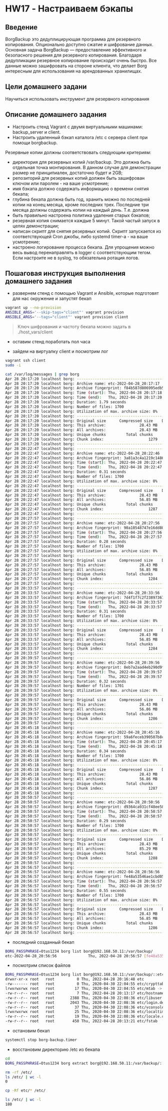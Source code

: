 # HW17 - Настраиваем бэкапы

## Введение

BorgBackup это дедуплицирующая программа для резервного копирования. Опционально доступно сжатие и шифрование данных. Основная задача BorgBackup — предоставление эффективного и безопасного решения для резервного копирования. Благодаря дедупликации резервное копирование происходит очень быстро. Все данные можно зашифровать на стороне клиента, что делает Borg интересным для использования на арендованных хранилищах.

## Цели домашнего задани

Научиться использовать инструмент для резервного копирования

## Описание домашнего задания

- Настроить стенд Vagrant с двумя виртуальными машинами: backup_server и client.
- Настроить удаленный бэкап каталога /etc c сервера client при помощи borgbackup.

Резервные копии должны соответствовать следующим критериям:

- директория для резервных копий /var/backup. Это должна быть отдельная точка монтирования. В данном случае для демонстрации размер не принципиален, достаточно будет и 2GB;
- репозиторий для резервных копий должен быть зашифрован ключом или паролем - на ваше усмотрение;
- имя бэкапа должно содержать информацию о времени снятия бекапа;
- глубина бекапа должна быть год, хранить можно по последней копии на конец месяца, кроме последних трех. Последние три месяца должны содержать копии на каждый день. Т.е. должна
- быть правильно настроена политика удаления старых бэкапов;
- резервная копия снимается каждые 5 минут. Такой частый запуск в целях демонстрации;
- написан скрипт для снятия резервных копий. Скрипт запускается из соответствующей Cron джобы, либо systemd timer-а - на ваше усмотрение;
- настроено логирование процесса бекапа. Для упрощения можно весь вывод перенаправлять в logger с соответствующим тегом. Если настроите не в syslog, то обязательна ротация логов.

## Пошаговая инструкция выполнения домашнего задания

- развернем стенд с помощью Vagrant и Ansible, которые подготовят для нас окружение и запустят бекап

```bash
vagrant up --no-provision
ANSIBLE_ARGS='--skip-tags="client"' vagrant provision
ANSIBLE_ARGS='--tags="client"' vagrant provision client
```

> Ключ шифрования и частоту бекапа можно задать в ./host_vars/client

- оставим стенд поработать пол часа

- зайдем на виртуалку client и посмотрим лог

```bash
vagrant ssh client
sudo -i

cat /var/log/messages | grep borg
Apr 28 20:17:20 localhost borg: ------------------------------------------------------------------------------
Apr 28 20:17:20 localhost borg: Archive name: etc-2022-04-28_20:17:17
Apr 28 20:17:20 localhost borg: Archive fingerprint: f84b587d806995edb5770439249b753f14e2ac3f2f172db8982dd8fef64b92a1
Apr 28 20:17:20 localhost borg: Time (start): Thu, 2022-04-28 20:17:18
Apr 28 20:17:20 localhost borg: Time (end):   Thu, 2022-04-28 20:17:20
Apr 28 20:17:20 localhost borg: Duration: 1.79 seconds
Apr 28 20:17:20 localhost borg: Number of files: 1700
Apr 28 20:17:20 localhost borg: Utilization of max. archive size: 0%
Apr 28 20:17:20 localhost borg: ------------------------------------------------------------------------------
Apr 28 20:17:20 localhost borg: Original size      Compressed size    Deduplicated size
Apr 28 20:17:20 localhost borg: This archive:               28.43 MB             13.49 MB             11.84 MB
Apr 28 20:17:20 localhost borg: All archives:               28.43 MB             13.49 MB             11.84 MB
Apr 28 20:17:20 localhost borg: Unique chunks         Total chunks
Apr 28 20:17:20 localhost borg: Chunk index:                    1279                 1696
Apr 28 20:17:20 localhost borg: ------------------------------------------------------------------------------
Apr 28 20:22:47 localhost borg: ------------------------------------------------------------------------------
Apr 28 20:22:47 localhost borg: Archive name: etc-2022-04-28_20:22:46
Apr 28 20:22:47 localhost borg: Archive fingerprint: 3a81a3c4a1219c1486a841acfb732bfa3b77f72e0baf835fedd89f3bc4cd32d6
Apr 28 20:22:47 localhost borg: Time (start): Thu, 2022-04-28 20:22:47
Apr 28 20:22:47 localhost borg: Time (end):   Thu, 2022-04-28 20:22:47
Apr 28 20:22:47 localhost borg: Duration: 0.31 seconds
Apr 28 20:22:47 localhost borg: Number of files: 1700
Apr 28 20:22:47 localhost borg: Utilization of max. archive size: 0%
Apr 28 20:22:47 localhost borg: ------------------------------------------------------------------------------
Apr 28 20:22:47 localhost borg: Original size      Compressed size    Deduplicated size
Apr 28 20:22:47 localhost borg: This archive:               28.43 MB             13.49 MB            126.53 kB
Apr 28 20:22:47 localhost borg: All archives:               56.85 MB             26.99 MB             11.97 MB
Apr 28 20:22:47 localhost borg: Unique chunks         Total chunks
Apr 28 20:22:47 localhost borg: Chunk index:                    1287                 3396
Apr 28 20:22:47 localhost borg: ------------------------------------------------------------------------------
Apr 28 20:27:57 localhost borg: ------------------------------------------------------------------------------
Apr 28 20:27:57 localhost borg: Archive name: etc-2022-04-28_20:27:56
Apr 28 20:27:57 localhost borg: Archive fingerprint: 90a10548747e16dd8080493a6fabb1af3a5a099570693d70bad0169d9b56cb1f
Apr 28 20:27:57 localhost borg: Time (start): Thu, 2022-04-28 20:27:56
Apr 28 20:27:57 localhost borg: Time (end):   Thu, 2022-04-28 20:27:57
Apr 28 20:27:57 localhost borg: Duration: 0.28 seconds
Apr 28 20:27:57 localhost borg: Number of files: 1700
Apr 28 20:27:57 localhost borg: Utilization of max. archive size: 0%
Apr 28 20:27:57 localhost borg: ------------------------------------------------------------------------------
Apr 28 20:27:57 localhost borg: Original size      Compressed size    Deduplicated size
Apr 28 20:27:57 localhost borg: This archive:               28.43 MB             13.49 MB                717 B
Apr 28 20:27:57 localhost borg: All archives:               56.85 MB             26.99 MB             11.84 MB
Apr 28 20:27:57 localhost borg: Unique chunks         Total chunks
Apr 28 20:27:57 localhost borg: Chunk index:                    1284                 3400
Apr 28 20:27:57 localhost borg: ------------------------------------------------------------------------------
Apr 28 20:33:57 localhost borg: ------------------------------------------------------------------------------
Apr 28 20:33:57 localhost borg: Archive name: etc-2022-04-28_20:33:56
Apr 28 20:33:57 localhost borg: Archive fingerprint: 7d4f1f7c2f238973679ead3728d82d7a800a0e4c39673b9cb4d1a2a8ec2fa54a
Apr 28 20:33:57 localhost borg: Time (start): Thu, 2022-04-28 20:33:57
Apr 28 20:33:57 localhost borg: Time (end):   Thu, 2022-04-28 20:33:57
Apr 28 20:33:57 localhost borg: Duration: 0.31 seconds
Apr 28 20:33:57 localhost borg: Number of files: 1700
Apr 28 20:33:57 localhost borg: Utilization of max. archive size: 0%
Apr 28 20:33:57 localhost borg: ------------------------------------------------------------------------------
Apr 28 20:33:57 localhost borg: Original size      Compressed size    Deduplicated size
Apr 28 20:33:57 localhost borg: This archive:               28.43 MB             13.49 MB                716 B
Apr 28 20:33:57 localhost borg: All archives:               56.85 MB             26.99 MB             11.84 MB
Apr 28 20:33:57 localhost borg: Unique chunks         Total chunks
Apr 28 20:33:57 localhost borg: Chunk index:                    1284                 3400
Apr 28 20:33:57 localhost borg: ------------------------------------------------------------------------------
Apr 28 20:39:57 localhost borg: ------------------------------------------------------------------------------
Apr 28 20:39:57 localhost borg: Archive name: etc-2022-04-28_20:39:56
Apr 28 20:39:57 localhost borg: Archive fingerprint: 8eb7a2aad4eb290d9fb979bd16cc3fc0b8f0d998b451e3e0289e98c64a3c2300
Apr 28 20:39:57 localhost borg: Time (start): Thu, 2022-04-28 20:39:57
Apr 28 20:39:57 localhost borg: Time (end):   Thu, 2022-04-28 20:39:57
Apr 28 20:39:57 localhost borg: Duration: 0.32 seconds
Apr 28 20:39:57 localhost borg: Number of files: 1701
Apr 28 20:39:57 localhost borg: Utilization of max. archive size: 0%
Apr 28 20:39:57 localhost borg: ------------------------------------------------------------------------------
Apr 28 20:39:57 localhost borg: Original size      Compressed size    Deduplicated size
Apr 28 20:39:57 localhost borg: This archive:               28.43 MB             13.49 MB             22.02 kB
Apr 28 20:39:57 localhost borg: All archives:               56.86 MB             26.99 MB             11.87 MB
Apr 28 20:39:57 localhost borg: Unique chunks         Total chunks
Apr 28 20:39:57 localhost borg: Chunk index:                    1286                 3401
Apr 28 20:39:57 localhost borg: ------------------------------------------------------------------------------
Apr 28 20:45:18 localhost borg: ------------------------------------------------------------------------------
Apr 28 20:45:18 localhost borg: Archive name: etc-2022-04-28_20:45:16
Apr 28 20:45:18 localhost borg: Archive fingerprint: 59a6feceb390507b8c4fccefbe15552e1111427d976a00a4982a6f396e6a427d
Apr 28 20:45:18 localhost borg: Time (start): Thu, 2022-04-28 20:45:17
Apr 28 20:45:18 localhost borg: Time (end):   Thu, 2022-04-28 20:45:18
Apr 28 20:45:18 localhost borg: Duration: 0.34 seconds
Apr 28 20:45:18 localhost borg: Number of files: 1700
Apr 28 20:45:18 localhost borg: Utilization of max. archive size: 0%
Apr 28 20:45:18 localhost borg: ------------------------------------------------------------------------------
Apr 28 20:45:18 localhost borg: Original size      Compressed size    Deduplicated size
Apr 28 20:45:18 localhost borg: This archive:               28.43 MB             13.49 MB             22.20 kB
Apr 28 20:45:18 localhost borg: All archives:               56.86 MB             26.99 MB             11.87 MB
Apr 28 20:45:18 localhost borg: Unique chunks         Total chunks
Apr 28 20:45:18 localhost borg: Chunk index:                    1287                 3401
Apr 28 20:45:18 localhost borg: ------------------------------------------------------------------------------
Apr 28 20:50:57 localhost borg: ------------------------------------------------------------------------------
Apr 28 20:50:57 localhost borg: Archive name: etc-2022-04-28_20:50:56
Apr 28 20:50:57 localhost borg: Archive fingerprint: d9364ca931cf48ee58006f7c6bbbdffef84bba5758cd2f51cd723d7127d31d1b
Apr 28 20:50:57 localhost borg: Time (start): Thu, 2022-04-28 20:50:57
Apr 28 20:50:57 localhost borg: Time (end):   Thu, 2022-04-28 20:50:57
Apr 28 20:50:57 localhost borg: Duration: 0.29 seconds
Apr 28 20:50:57 localhost borg: Number of files: 1700
Apr 28 20:50:57 localhost borg: Utilization of max. archive size: 0%
Apr 28 20:50:57 localhost borg: ------------------------------------------------------------------------------
Apr 28 20:50:57 localhost borg: Original size      Compressed size    Deduplicated size
Apr 28 20:50:57 localhost borg: This archive:               28.43 MB             13.49 MB                716 B
Apr 28 20:50:57 localhost borg: All archives:               85.29 MB             40.48 MB             11.87 MB
Apr 28 20:50:57 localhost borg: Unique chunks         Total chunks
Apr 28 20:50:57 localhost borg: Chunk index:                    1288                 5101
Apr 28 20:50:57 localhost borg: ------------------------------------------------------------------------------
Apr 28 20:56:57 localhost borg: ------------------------------------------------------------------------------
Apr 28 20:56:57 localhost borg: Archive name: etc-2022-04-28_20:56:56
Apr 28 20:56:57 localhost borg: Archive fingerprint: fe48a53546ae1cbd053c4d45b00d0cdbeaf8d6180fb1c699adf35fa90e164134
Apr 28 20:56:57 localhost borg: Time (start): Thu, 2022-04-28 20:56:57
Apr 28 20:56:57 localhost borg: Time (end):   Thu, 2022-04-28 20:56:57
Apr 28 20:56:57 localhost borg: Duration: 0.55 seconds
Apr 28 20:56:57 localhost borg: Number of files: 1700
Apr 28 20:56:57 localhost borg: Utilization of max. archive size: 0%
Apr 28 20:56:57 localhost borg: ------------------------------------------------------------------------------
Apr 28 20:56:57 localhost borg: Original size      Compressed size    Deduplicated size
Apr 28 20:56:57 localhost borg: This archive:               28.43 MB             13.49 MB             22.29 kB
Apr 28 20:56:57 localhost borg: All archives:               56.85 MB             26.99 MB             11.87 MB
Apr 28 20:56:57 localhost borg: Unique chunks         Total chunks
Apr 28 20:56:57 localhost borg: Chunk index:                    1286                 3400
Apr 28 20:56:57 localhost borg: ------------------------------------------------------------------------------
```

- последний созданный бекап

```bash
BORG_PASSPHRASE=Otus1234 borg list borg@192.168.50.11:/var/backup/
etc-2022-04-28_20:56:56              Thu, 2022-04-28 20:56:57 [fe48a53546ae1cbd053c4d45b00d0cdbeaf8d6180fb1c699adf35fa90e164134]
```

- посмотрим список файлов

```bash
BORG_PASSPHRASE=Otus1234 borg list borg@192.168.50.11:/var/backup/::etc-2022-04-28_20:56:56 | head -n 10
drwxr-xr-x root   root          0 Thu, 2022-04-28 20:16:48 etc
-rw------- root   root          0 Thu, 2020-04-30 22:04:55 etc/crypttab
lrwxrwxrwx root   root         17 Thu, 2020-04-30 22:04:55 etc/mtab -> /proc/self/mounts
-rw-r--r-- root   root          7 Thu, 2022-04-28 20:13:17 etc/hostname
-rw-r--r-- root   root       2388 Thu, 2020-04-30 22:08:36 etc/libuser.conf
-rw-r--r-- root   root       2043 Thu, 2020-04-30 22:08:36 etc/login.defs
-rw-r--r-- root   root         37 Thu, 2020-04-30 22:08:36 etc/vconsole.conf
lrwxrwxrwx root   root         25 Thu, 2020-04-30 22:08:36 etc/localtime -> ../usr/share/zoneinfo/UTC
-rw-r--r-- root   root         19 Thu, 2020-04-30 22:08:36 etc/locale.conf
-rw-r--r-- root   root        450 Thu, 2022-04-28 20:13:21 etc/fstab
```

- остановим бекап

```bash
systemctl stop borg-backup.timer
```

- восстановим директорию /etc из бекапа

```bash
cd
BORG_PASSPHRASE=Otus1234 borg extract borg@192.168.50.11:/var/backup/::etc-2022-04-28_20:56:56 etc

rm -rf /etc/
ls /etc/ | wc -l
0

cp -Rf etc/* /etc/

ls /etc/ | wc -l
180
```
